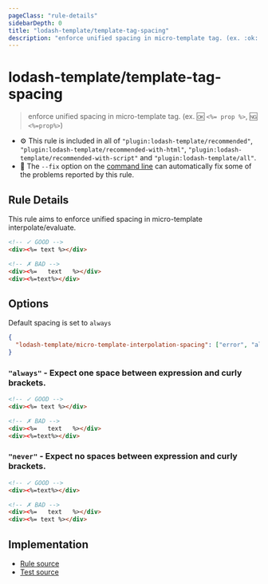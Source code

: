 ```yaml
---
pageClass: "rule-details"
sidebarDepth: 0
title: "lodash-template/template-tag-spacing"
description: "enforce unified spacing in micro-template tag. (ex. :ok: `<%= prop %>`, :ng: `<%=prop%>`)"
---
```

# lodash-template/template-tag-spacing
> enforce unified spacing in micro-template tag. (ex. :ok: `<%= prop %>`, :ng: `<%=prop%>`)

- :gear: This rule is included in all of `"plugin:lodash-template/recommended"`, `"plugin:lodash-template/recommended-with-html"`, `"plugin:lodash-template/recommended-with-script"` and `"plugin:lodash-template/all"`.
- :wrench: The `--fix` option on the [command line](https://eslint.org/docs/user-guide/command-line-interface#fixing-problems) can automatically fix some of the problems reported by this rule.

## Rule Details

This rule aims to enforce unified spacing in micro-template interpolate/evaluate.

<eslint-code-block fix :rules="{'lodash-template/template-tag-spacing': ['error']}">

```html
<!-- ✓ GOOD -->
<div><%= text %></div>

<!-- ✗ BAD -->
<div><%=   text   %></div>
<div><%=text%></div>
```

</eslint-code-block>

## Options

Default spacing is set to `always`


```json
{
  "lodash-template/micro-template-interpolation-spacing": ["error", "always" | "never"]
}
```

### `"always"` - Expect one space between expression and curly brackets.

<eslint-code-block fix :rules="{'lodash-template/template-tag-spacing': ['error', 'always']}">

```html
<!-- ✓ GOOD -->
<div><%= text %></div>

<!-- ✗ BAD -->
<div><%=   text   %></div>
<div><%=text%></div>
```

</eslint-code-block>

### `"never"` - Expect no spaces between expression and curly brackets.

<eslint-code-block fix :rules="{'lodash-template/template-tag-spacing': ['error', 'never']}">

```html
<!-- ✓ GOOD -->
<div><%=text%></div>

<!-- ✗ BAD -->
<div><%=   text   %></div>
<div><%= text %></div>
```

</eslint-code-block>

## Implementation

- [Rule source](https://github.com/ota-meshi/eslint-plugin-lodash-template/blob/master/lib/rules/template-tag-spacing.js)
- [Test source](https://github.com/ota-meshi/eslint-plugin-lodash-template/blob/master/tests/lib/rules/template-tag-spacing.js)
